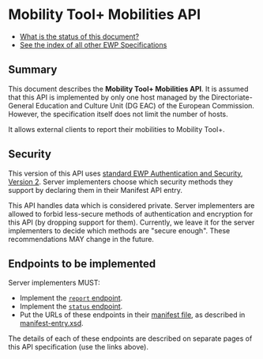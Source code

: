 Mobility Tool+ Mobilities API
=============================

* [What is the status of this document?][statuses]
* [See the index of all other EWP Specifications][develhub]

Summary
-------

This document describes the **Mobility Tool+ Mobilities API**.
It is assumed that this API is implemented by only one host managed by
the Directoriate-General Education and Culture Unit (DG EAC) of the European Commission.
However, the specification itself does not limit the number of hosts.

It allows external clients to report their mobilities to Mobility Tool+.


Security
--------

This version of this API uses [standard EWP Authentication and Security, Version 2][sec-v2].
Server implementers choose which security methods they
support by declaring them in their Manifest API entry.

This API handles data which is considered private. Server implementers are
allowed to forbid less-secure methods of authentication and encryption for this
API (by dropping support for them). Currently, we leave it for the server
implementers to decide which methods are "secure enough". These recommendations
MAY change in the future.


Endpoints to be implemented
---------------------------

Server implementers MUST:

 * Implement the [`report` endpoint](endpoints/report.md).
 * Implement the [`status` endpoint](endpoints/status.md).
 * Put the URLs of these endpoints in their [manifest file][discovery-api], as
   described in [manifest-entry.xsd](manifest-entry.xsd).

The details of each of these endpoints are described on separate pages of this
API specification (use the links above).


[develhub]: http://developers.erasmuswithoutpaper.eu/
[discovery-api]: https://github.com/erasmus-without-paper/ewp-specs-api-discovery
[sec-v2]: https://github.com/erasmus-without-paper/ewp-specs-sec-intro/tree/stable-v2
[statuses]: https://github.com/erasmus-without-paper/ewp-specs-management#statuses